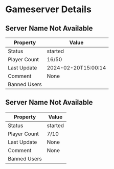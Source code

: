 # Gameserver Details

## Server Name Not Available

| Property        | Value                   |
|-----------------|-------------------------|
| Status | started |
| Player Count | 16/50 |
| Last Update | 2024-02-20T15:00:14 |
| Comment | None |
| Banned Users |  |

## Server Name Not Available

| Property        | Value                   |
|-----------------|-------------------------|
| Status | started |
| Player Count | 7/10 |
| Last Update | None |
| Comment | None |
| Banned Users |  |


